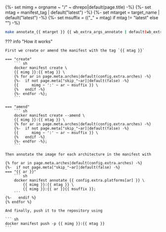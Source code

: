 {%- set mimg = orgname ~ "/" ~ dhrepo|default(page.title) -%}
{%- set mtag = manifest_tag | default("latest")   -%}
{%- set mtarget = target_name | default("latest") -%}
{%- set msuffix = (("_" + mtag) if mtag != "latest" else "") -%}

``` sh
make annotate_{{ mtarget }} {{ wb_extra_args_annotate | default(wb_extra_args | default("")) }}
```

??? info "How it works"

    First we create or amend the manifest with the tag `{{ mtag }}`

    === "create"
        ``` sh
        docker manifest create \
        {{ mimg }}:{{ mtag }} \
        {% for ar in page.meta.arches|default(config.extra.arches) -%}
        {%-  if not page.meta["skip_"~ar]|default(false) -%}
        {{      mimg ~ ':' ~ ar ~ msuffix }} \
        {%   endif -%}
        {%- endfor -%};
        ```

    === "amend"
        ``` sh
        docker manifest create --amend \
        {{ mimg }}:{{ mtag }} \
        {% for ar in page.meta.arches|default(config.extra.arches) -%}
        {%-  if not page.meta["skip_"~ar]|default(false) -%}
        {{      mimg ~ ':' ~ ar ~ msuffix }} \
        {%   endif -%}
        {%- endfor -%};
        ```

    Then annotate the image for each architecture in the manifest with

    {% for ar in page.meta.arches|default(config.extra.arches) -%}
    {%-  if not page.meta["skip_"~ar]|default(false) -%}
    === "{{ ar }}"
        ``` sh
        docker manifest annotate {{ config.extra.platforms[ar] }} \
            {{ mimg }}:{{ mtag }} \
            {{ mimg }}:{{ ar }}{{ msuffix }};
        ```
    {%-   endif %}
    {% endfor %}

    And finally, push it to the repository using

    ``` sh
    docker manifest push -p {{ mimg }}:{{ mtag }}
    ```
